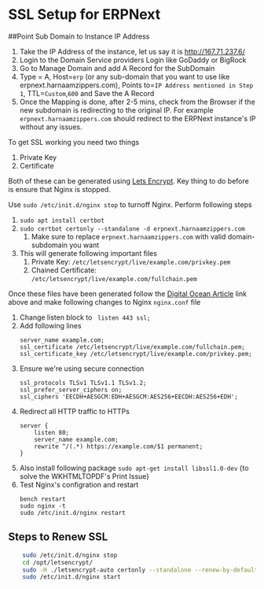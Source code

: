 # SSL Setup for ERPNext

##Point Sub Domain to Instance IP Address
1. Take the IP Address of the instance, let us say it is http://167.71.237.6/
2. Login to the Domain Service providers Login like GoDaddy or BigRock
3. Go to Manage Domain and add A Record for the SubDomain
4. Type = A, Host=`erp` (or any sub-domain that you want to use like erpnext.harnaamzippers.com), Points to=`IP Address mentioned in Step 1`, TTL=`Custom`,`600` and Save the A Record
5. Once the Mapping is done, after 2-5 mins, check from the Browser if the new subdomain is redirecting to the original IP. For example `erpnext.harnaamzippers.com` should redirect to the ERPNext instance's IP without any issues.

To get SSL working you need two things

1. Private Key
2. Certificate

Both of these can be generated using [Lets
Encrypt](https://www.linode.com/docs/security/ssl/install-lets-encrypt-to-create-ssl-certificates/).
Key thing to do before is ensure that Nginx is stopped.

Use `sudo /etc/init.d/nginx stop` to turnoff Nginx. Perform
following steps

1. `sudo apt install certbot`
1. `sudo certbot certonly --standalone -d erpnext.harnaamzippers.com`
    1. Make sure to replace `erpnext.harnaamzippers.com` with valid domain-subdomain you want
1. This will generate following important files
    1. Private Key: `/etc/letsencrypt/live/example.com/privkey.pem`
    1. Chained Certificate: `/etc/letsencrypt/live/example.com/fullchain.pem`

Once these files have been generated follow the [Digital Ocean Article](https://www.digitalocean.com/community/tutorials/how-to-install-an-ssl-certificate-from-a-commercial-certificate-authority) link above and make
following changes to Nginx `nginx.conf` file

1. Change listen block to ` listen 443 ssl;`
1. Add following lines
    ```
    server_name example.com;
    ssl_certificate /etc/letsencrypt/live/example.com/fullchain.pem;
    ssl_certificate_key /etc/letsencrypt/live/example.com/privkey.pem;
    ```
1. Ensure we're using secure connection
    ```
    ssl_protocols TLSv1 TLSv1.1 TLSv1.2;
    ssl_prefer_server_ciphers on;
    ssl_ciphers 'EECDH+AESGCM:EDH+AESGCM:AES256+EECDH:AES256+EDH';
    ```
1. Redirect all HTTP traffic to HTTPs
    ```
    server {
        listen 80;
        server_name example.com;
        rewrite ^/(.*) https://example.com/$1 permanent;
    }
    ```
1. Also install following package `sudo apt-get install libssl1.0-dev` {to solve the WKHTMLTOPDF's Print Issue}
1. Test Nginx's configration and restart
    ```
    bench restart
    sudo nginx -t
    sudo /etc/init.d/nginx restart
    ```

## Steps to Renew SSL

```sh
    sudo /etc/init.d/nginx stop
    cd /opt/letsencrypt/
    sudo -H ./letsencrypt-auto certonly --standalone --renew-by-default -d gtlerp.globaltradelinks.biz
    sudo /etc/init.d/nginx start
```
